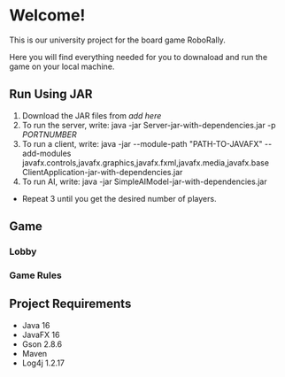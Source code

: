 # Welcome!
This is our university project for the board game RoboRally.

Here you will find everything needed for you to downaload and run the game on your local machine.

## Run Using JAR
1. Download the JAR files from *add here*
2. To run the server, write: java -jar Server-jar-with-dependencies.jar -p *PORTNUMBER*
3. To run a client, write: java -jar --module-path "PATH-TO-JAVAFX" --add-modules javafx.controls,javafx.graphics,javafx.fxml,javafx.media,javafx.base ClientApplication-jar-with-dependencies.jar
4. To run AI, write: java -jar SimpleAIModel-jar-with-dependencies.jar
* Repeat 3 until you get the desired number of players.

## Game

### Lobby

### Game Rules

## Project Requirements
- Java 16
- JavaFX 16
- Gson 2.8.6
- Maven
- Log4j 1.2.17
